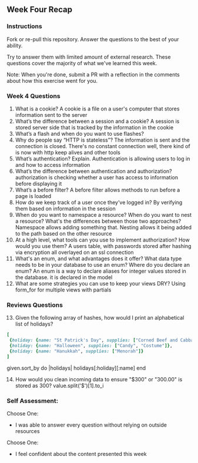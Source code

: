 ## Week Four Recap

### Instructions
Fork or re-pull this repository. Answer the questions to the best of your ability.

Try to answer them with limited amount of external research. These questions cover the majority of what we've learned this week.

Note: When you're done, submit a PR with a reflection in the comments about how this exercise went for you.

### Week 4 Questions

1. What is a cookie?
A cookie is a file on a user's computer that stores information sent to the server
2. What’s the difference between a session and a cookie?
A session is stored server side that is tracked by the information in the cookie
3. What’s a flash and when do you want to use flashes?
4. Why do people say “HTTP is stateless”?
The information is sent and the connection is closed.
There's no constant connection well, there kind of is now with http keep alives and other tools
5. What’s authentication? Explain.
Authentication is allowing users to log in and how to access information
6. What’s the difference between authentication and authorization?
authorization is checking whether a user has access to information before displaying it
7. What’s a before filter?
A before filter allows methods to run before a page is loaded
8. How do we keep track of a user once they’ve logged in?
By verifying them based on information in the session
9. When do you want to namespace a resource? When do you want to nest a resource? What's the differences between those two approaches?
Namespace allows adding something that. Nesting allows it being added to the path based on the other resource
10. At a high level, what tools can you use to implement authorization? How would you use them?
A users table, with passwords stored after hashing via encryption all overlayed on an ssl connection
11. What's an enum, and what advantages does it offer? What data type needs to be in your database to use an enum? Where do you declare an enum?
An enum is a way to declare aliases for integer values stored in the database. it is declared in the model
12. What are some strategies you can use to keep your views DRY?
Using form_for for multiple views with partials

### Reviews Questions
13. Given the following array of hashes, how would I print an alphabetical list of holidays?
```ruby
[
 {holiday: {name: "St Patrick's Day", supplies: ["Corned Beef and Cabbage"]},
 {holiday: {name: "Halloween", supplies: ["Candy", "Costume"]},
 {holiday: {name: "Hanukkah", supplies: ["Menorah"]}
]
```  

given.sort_by do |holidays|
  holidays[:holiday][:name]
end

14. How would you clean incoming data to ensure "$300" or "300.00" is stored as 300?
value.split('$')[1].to_i

### Self Assessment:
Choose One:
* I was able to answer every question without relying on outside resources

Choose One:
* I feel confident about the content presented this week
